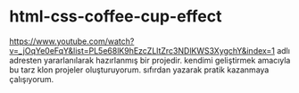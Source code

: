 # html-css-coffee-cup-effect
 https://www.youtube.com/watch?v=_jOqYe0eFqY&list=PL5e68lK9hEzcZLltZrc3NDlKWS3XygchY&index=1  adlı adresten yararlanılarak hazırlanmış bir projedir. kendimi geliştirmek amacıyla bu tarz klon projeler oluşturuyorum. sıfırdan yazarak pratik kazanmaya çalışıyorum.
